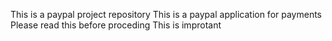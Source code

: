 This is a paypal project repository
This is a paypal application for payments
Please read this before proceding
This is improtant
